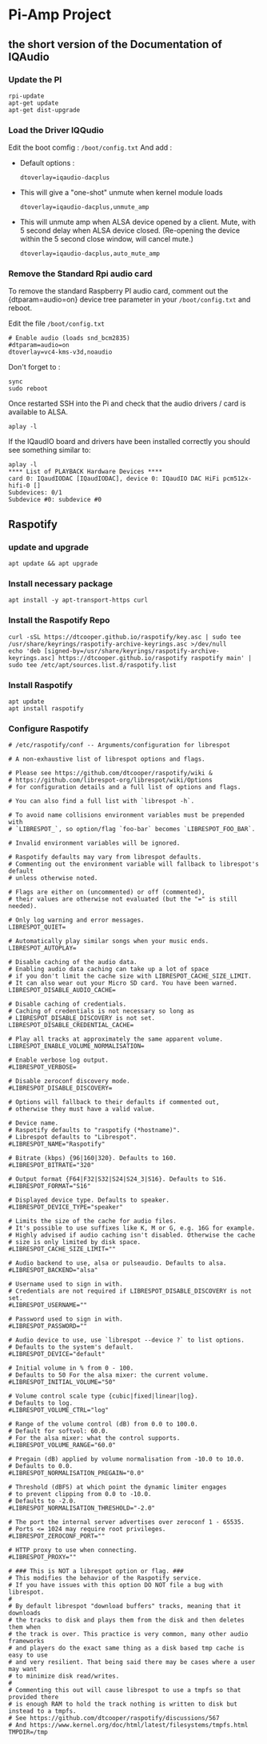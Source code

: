 # Pi-Amp Project 

## the short version of the Documentation of IQAudio

### Update the PI 

``` 
rpi-update
apt-get update
apt-get dist-upgrade
```

### Load the Driver IQQudio


Edit the boot comfig : `/boot/config.txt`
And add : 
- Default options : 
    ```
    dtoverlay=iqaudio-dacplus
    ```
- This will give a "one-shot" unmute when kernel module loads
    ```
    dtoverlay=iqaudio-dacplus,unmute_amp
    ```
- This will unmute amp when ALSA device opened by a client. Mute, with 5 second delay
when ALSA device closed. (Re-opening the device within the 5 second close
window, will cancel mute.)
    ```
    dtoverlay=iqaudio-dacplus,auto_mute_amp
    ```
### Remove the Standard Rpi audio card

To remove the standard Raspberry PI audio card, comment out the {dtparam=audio=on} device
tree parameter in your `/boot/config.txt` and reboot.

Edit the file `/boot/config.txt`
```
# Enable audio (loads snd_bcm2835)
#dtparam=audio=on
dtoverlay=vc4-kms-v3d,noaudio
```

Don't forget to : 
```
sync
sudo reboot
```

Once restarted SSH into the Pi and check that the audio drivers / card is available to ALSA.
```
aplay -l
```

If the IQaudIO board and drivers have been installed correctly you should see something similar to:

```
aplay -l
**** List of PLAYBACK Hardware Devices ****
card 0: IQaudIODAC [IQaudIODAC], device 0: IQaudIO DAC HiFi pcm512x-hifi-0 []
Subdevices: 0/1
Subdevice #0: subdevice #0
```

## Raspotify

### update and upgrade

```
apt update && apt upgrade
```
### Install necessary package

```
apt install -y apt-transport-https curl
```

### Install the Raspotify Repo 

```
curl -sSL https://dtcooper.github.io/raspotify/key.asc | sudo tee /usr/share/keyrings/raspotify-archive-keyrings.asc >/dev/null
echo 'deb [signed-by=/usr/share/keyrings/raspotify-archive-keyrings.asc] https://dtcooper.github.io/raspotify raspotify main' | sudo tee /etc/apt/sources.list.d/raspotify.list
```

### Install Raspotify
```
apt update
apt install raspotify
```

### Configure Raspotify

```
# /etc/raspotify/conf -- Arguments/configuration for librespot

# A non-exhaustive list of librespot options and flags.

# Please see https://github.com/dtcooper/raspotify/wiki &
# https://github.com/librespot-org/librespot/wiki/Options
# for configuration details and a full list of options and flags.

# You can also find a full list with `librespot -h`.

# To avoid name collisions environment variables must be prepended with
# `LIBRESPOT_`, so option/flag `foo-bar` becomes `LIBRESPOT_FOO_BAR`.

# Invalid environment variables will be ignored.

# Raspotify defaults may vary from librespot defaults.
# Commenting out the environment variable will fallback to librespot's default
# unless otherwise noted.

# Flags are either on (uncommented) or off (commented),
# their values are otherwise not evaluated (but the "=" is still needed).

# Only log warning and error messages.
LIBRESPOT_QUIET=

# Automatically play similar songs when your music ends.
LIBRESPOT_AUTOPLAY=

# Disable caching of the audio data.
# Enabling audio data caching can take up a lot of space
# if you don't limit the cache size with LIBRESPOT_CACHE_SIZE_LIMIT.
# It can also wear out your Micro SD card. You have been warned. 
LIBRESPOT_DISABLE_AUDIO_CACHE=

# Disable caching of credentials.
# Caching of credentials is not necessary so long as
# LIBRESPOT_DISABLE_DISCOVERY is not set.
LIBRESPOT_DISABLE_CREDENTIAL_CACHE=

# Play all tracks at approximately the same apparent volume.
LIBRESPOT_ENABLE_VOLUME_NORMALISATION=

# Enable verbose log output.
#LIBRESPOT_VERBOSE=

# Disable zeroconf discovery mode.
#LIBRESPOT_DISABLE_DISCOVERY=

# Options will fallback to their defaults if commented out,
# otherwise they must have a valid value.

# Device name.
# Raspotify defaults to "raspotify (*hostname)".
# Librespot defaults to "Librespot".
#LIBRESPOT_NAME="Raspotify"

# Bitrate (kbps) {96|160|320}. Defaults to 160.
#LIBRESPOT_BITRATE="320"

# Output format {F64|F32|S32|S24|S24_3|S16}. Defaults to S16.
#LIBRESPOT_FORMAT="S16"

# Displayed device type. Defaults to speaker.
#LIBRESPOT_DEVICE_TYPE="speaker"

# Limits the size of the cache for audio files.
# It's possible to use suffixes like K, M or G, e.g. 16G for example.
# Highly advised if audio caching isn't disabled. Otherwise the cache
# size is only limited by disk space.
#LIBRESPOT_CACHE_SIZE_LIMIT=""

# Audio backend to use, alsa or pulseaudio. Defaults to alsa.
#LIBRESPOT_BACKEND="alsa"

# Username used to sign in with.
# Credentials are not required if LIBRESPOT_DISABLE_DISCOVERY is not set.
#LIBRESPOT_USERNAME=""

# Password used to sign in with.
#LIBRESPOT_PASSWORD=""

# Audio device to use, use `librespot --device ?` to list options.
# Defaults to the system's default.
#LIBRESPOT_DEVICE="default"

# Initial volume in % from 0 - 100.
# Defaults to 50 For the alsa mixer: the current volume.
#LIBRESPOT_INITIAL_VOLUME="50"

# Volume control scale type {cubic|fixed|linear|log}.
# Defaults to log.
#LIBRESPOT_VOLUME_CTRL="log"

# Range of the volume control (dB) from 0.0 to 100.0.
# Default for softvol: 60.0.
# For the alsa mixer: what the control supports.
#LIBRESPOT_VOLUME_RANGE="60.0"

# Pregain (dB) applied by volume normalisation from -10.0 to 10.0.
# Defaults to 0.0.
#LIBRESPOT_NORMALISATION_PREGAIN="0.0"

# Threshold (dBFS) at which point the dynamic limiter engages
# to prevent clipping from 0.0 to -10.0.
# Defaults to -2.0.
#LIBRESPOT_NORMALISATION_THRESHOLD="-2.0"

# The port the internal server advertises over zeroconf 1 - 65535.
# Ports <= 1024 may require root privileges.
#LIBRESPOT_ZEROCONF_PORT=""

# HTTP proxy to use when connecting.
#LIBRESPOT_PROXY=""

# ### This is NOT a librespot option or flag. ###
# This modifies the behavior of the Raspotify service.
# If you have issues with this option DO NOT file a bug with librespot.
# 
# By default librespot "download buffers" tracks, meaning that it downloads
# the tracks to disk and plays them from the disk and then deletes them when
# the track is over. This practice is very common, many other audio frameworks
# and players do the exact same thing as a disk based tmp cache is easy to use
# and very resilient. That being said there may be cases where a user may want
# to minimize disk read/writes.
#
# Commenting this out will cause librespot to use a tmpfs so that provided there
# is enough RAM to hold the track nothing is written to disk but instead to a tmpfs.
# See https://github.com/dtcooper/raspotify/discussions/567
# And https://www.kernel.org/doc/html/latest/filesystems/tmpfs.html
TMPDIR=/tmp
```
